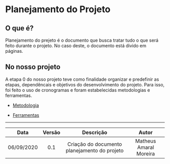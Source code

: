 # Planejamento do Projeto

## O que é?
Planejamento do prejeto é o documento que busca tratar tudo o que será feito durante o projeto. No caso deste, o documento está divido em páginas. 

## No nosso projeto
A etapa 0 do nosso projeto teve como finalidade organizar e predefinir as etapas, dependêncais e objetivos do desenvolvimento do projeto. Para isso, foi feito o uso de cronogramas e foram estabelecidas metodologias e ferramentas.

* [Metodologia](/pages/planning/Methodology/Methodology)

* [Ferramentas](/pages/planning/teamTools/teamTools)

<!-- * [Cronograma](/pages/planning/schedule/schedule) -->

---
|Data|Versão|Descrição|Autor|
|:-:|:-:|:-:|:-:|
|06/09/2020|0.1|Criação do documento planejamento do projeto|Matheus Amaral Moreira|
